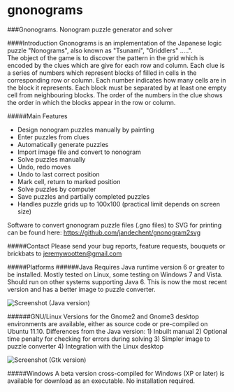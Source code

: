 # gnonograms
###Gnonograms. Nonogram puzzle generator and solver

####Introduction
Gnonograms is an implementation of the Japanese logic puzzle "Nonograms", also known as "Tsunami", "Griddlers" .....".  
The object of the game is to discover the pattern in the grid which is encoded by the clues which are give for each row and column. Each clue is a series of numbers which represent blocks of filled in cells in the corresponding row or column. Each number indicates how many cells are in the block it represents. Each block must be separated by at least one empty cell from neighbouring blocks. The order of the numbers in the clue shows the order in which the blocks appear in the row or column.  

#####Main Features
* Design nonogram puzzles manually by painting
* Enter puzzles from clues
* Automatically generate puzzles
* Import image file and convert to nonogram
* Solve puzzles manually
* Undo, redo moves
* Undo to last correct position
* Mark cell, return to marked position
* Solve puzzles by computer
* Save puzzles and partially completed puzzles
* Handles puzzle grids up to 100x100 (practical limit depends on screen size)  

Software to convert gnonogram puzzle files (.gno files) to SVG for printing can be found here:
https://github.com/jandechent/gnonogram2svg

#####Contact
Please send your bug reports, feature requests, bouquets or brickbats to jeremywootten@gmail.com

#####Platforms
######Java
Requires Java runtime version 6 or greater to be installed. Mostly tested on Linux, some testing on Windows 7 and Vista. Should run on other systems supporting Java 6. This is now the most recent version and has a better image to puzzle converter.

![Screenshot (Java version)](https://github.com/jeremypw/gnonograms/blob/master/Screenshot-Gnonograms%20for%20Java.png)

######GNU/Linux
Versions for the Gnome2 and Gnome3 desktop environments are available, either as source code or pre-compiled on Ubuntu 11.10. Differences from the Java version: 1) Inbuilt manual 2) Optional time penalty for checking for errors during solving 3) Simpler image to puzzle converter 4) Integration with the Linux desktop

![Screenshot (Gtk version)](https://github.com/jeremypw/gnonograms/blob/master/Screenshot-Gnonograms3-30-12-12.png)

#####Windows
A beta version cross-compiled for Windows (XP or later) is available for download as an executable. No installation required.
